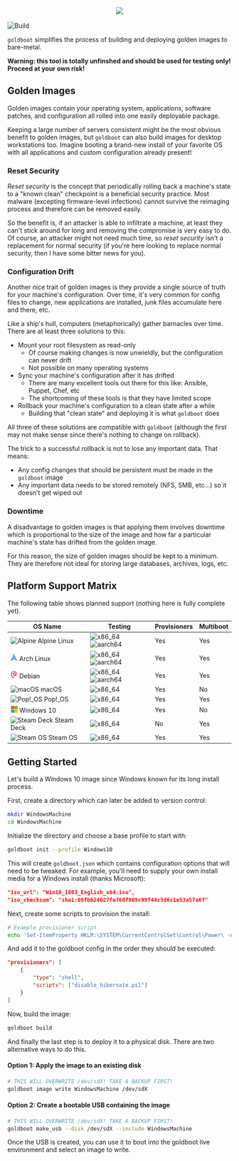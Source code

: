 <p align="center">
	<img src="https://raw.githubusercontent.com/goldboot/goldboot/master/.github/images/logo-bg-256.png" />
</p>

![Build](https://github.com/goldboot/goldboot/workflows/.github/workflows/test.yml/badge.svg)

`goldboot` simplifies the process of building and deploying golden images to
bare-metal.

**Warning: this tool is totally unfinshed and should be used for testing only! Proceed
at your own risk!**

## Golden Images

Golden images contain your operating system, applications, software patches, and
configuration all rolled into one easily deployable package.

Keeping a large number of servers consistent might be the most obvious benefit to
golden images, but `goldboot` can also build images for desktop workstations too.
Imagine booting a brand-new install of your favorite OS with all applications and
custom configuration already present!

### Reset Security

_Reset security_ is the concept that periodically rolling back a machine's state to a
"known clean" checkpoint is a beneficial security practice. Most malware (excepting
firmware-level infections) cannot survive the reimaging process and therefore can
be removed easily.

So the benefit is, if an attacker is able to infiltrate a machine, at least they
can't stick around for long and removing the compromise is very easy to do. Of
course, an attacker might not need much time, so _reset security_ isn't a replacement
for normal security (if you're here looking to replace normal security, then I
have some bitter news for you).

### Configuration Drift

Another nice trait of golden images is they provide a single source of truth for
your machine's configuration. Over time, it's very common for config files to
change, new applications are installed, junk files accumulate here and there, etc.

Like a ship's hull, computers (metaphorically) gather barnacles over time. There
are at least three solutions to this:

- Mount your root filesystem as read-only
    - Of course making changes is now unwieldly, but the configuration can never drift
    - Not possible on many operating systems
- Sync your machine's configuration after it has drifted
    - There are many excellent tools out there for this like: Ansible, Puppet, Chef, etc
    - The shortcoming of these tools is that they have limited scope
- Rollback your machine's configuration to a clean state after a while
    - Building that "clean state" and deploying it is what `goldboot` does

All three of these solutions are compatible with `goldboot` (although the first may
not make sense since there's nothing to change on rollback).

The trick to a successful rollback is not to lose any important data. That means:

- Any config changes that should be persistent must be made in the `goldboot` image
- Any important data needs to be stored remotely (NFS, SMB, etc...) so it doesn't get wiped out

### Downtime

A disadvantage to golden images is that applying them involves downtime which is
proportional to the size of the image and how far a particular machine's state
has drifted from the golden image.

For this reason, the size of golden images should be kept to a minimum. They are
therefore not ideal for storing large databases, archives, logs, etc.

## Platform Support Matrix

The following table shows planned support (nothing here is fully complete yet).

| OS Name    | Testing         | Provisioners | Multiboot |
|------------|-----------------|--------------|-----------|
| ![Alpine](/.github/images/platforms/alpine.png) Alpine Linux | ![x86_64](https://github.com/goldboot/goldboot/workflows/.github/workflows/test/alpine_x86_64.yml/badge.svg) ![aarch64](https://github.com/goldboot/goldboot/workflows/.github/workflows/test/alpine_aarch64.yml/badge.svg) | Yes | Yes |
| ![Arch Linux](/.github/images/platforms/arch.png) Arch Linux | ![x86_64](https://github.com/goldboot/goldboot/workflows/.github/workflows/test/arch_linux_x86_64.yml/badge.svg) ![aarch64](https://github.com/goldboot/goldboot/workflows/.github/workflows/test/arch_linux_aarch64.yml/badge.svg) | Yes | Yes |
| ![Debian](/.github/images/platforms/debian.png) Debian | ![x86_64](https://github.com/goldboot/goldboot/workflows/.github/workflows/test/debian_x86_64.yml/badge.svg) ![aarch64](https://github.com/goldboot/goldboot/workflows/.github/workflows/test/debian_aarch64.yml/badge.svg) | Yes | Yes |
| ![macOS](/.github/images/platforms/mac_os.png) macOS | ![x86_64](https://github.com/goldboot/goldboot/workflows/.github/workflows/test/mac_os_x86_64.yml/badge.svg) | Yes | No |
| ![Pop!_OS](/.github/images/platforms/pop_os.png) Pop!\_OS | ![x86_64](https://github.com/goldboot/goldboot/workflows/.github/workflows/test/pop_os_x86_64.yml/badge.svg) | Yes | Yes |
| ![Windows 10](/.github/images/platforms/windows_10.png) Windows 10 | ![x86_64](https://github.com/goldboot/goldboot/workflows/.github/workflows/test/windows_10_x86_64.yml/badge.svg) | Yes | No |
| ![Steam Deck](/.github/images/platforms/steam_deck.png) Steam Deck | ![x86_64](https://github.com/goldboot/goldboot/workflows/.github/workflows/test/steam_deck_x86_64.yml/badge.svg) | No | Yes |
| ![Steam OS](/.github/images/platforms/steam_os.png) Steam OS | ![x86_64](https://github.com/goldboot/goldboot/workflows/.github/workflows/test/steam_os_x86_64.yml/badge.svg) | Yes | Yes |

## Getting Started

Let's build a Windows 10 image since Windows known for its long install process.

First, create a directory which can later be added to version control:
```sh
mkdir WindowsMachine
cd WindowsMachine
```

Initialize the directory and choose a base profile to start with:
```sh
goldboot init --profile Windows10
```

This will create `goldboot.json` which contains configuration options that will
need to be tweaked. For example, you'll need to supply your own install media for
a Windows install (thanks Microsoft):

```json
"iso_url": "Win10_1803_English_x64.iso",
"iso_checksum": "sha1:08fbb24627fa768f869c09f44c5d6c1e53a57a6f"
```

Next, create some scripts to provision the install:

```sh
# Example provisioner script
echo 'Set-ItemProperty HKLM:\SYSTEM\CurrentControlSet\Control\Power\ -name HibernateEnabled -value 0' >disable_hibernate.ps1
```

And add it to the goldboot config in the order they should be executed:
```json
"provisioners": [
	{
		"type": "shell",
		"scripts": ["disable_hibernate.ps1"]
	}
]
```

Now, build the image:
```sh
goldboot build
```

And finally the last step is to deploy it to a physical disk. There are two alternative
ways to do this.

#### Option 1: Apply the image to an existing disk

```sh
# THIS WILL OVERWRITE /dev/sdX! TAKE A BACKUP FIRST!
goldboot image write WindowsMachine /dev/sdX
```

#### Option 2: Create a bootable USB containing the image

```sh
# THIS WILL OVERWRITE /dev/sdX! TAKE A BACKUP FIRST!
goldboot make_usb --disk /dev/sdX --include WindowsMachine
```

Once the USB is created, you can use it to boot into the goldboot live environment
and select an image to write.